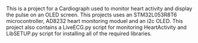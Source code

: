 This is a project for a Cardiograph used to monitor heart activity and display the pulse on an OLED screen. This projects uses an STM32L053R8T6 microcontroller, AD8232 heart monitoring moduel and an i2c OLED. This project also contains a LiveECG.py script for monitoring HeartActivity and LibSETUP.py script for installing all of the required libraries. 
